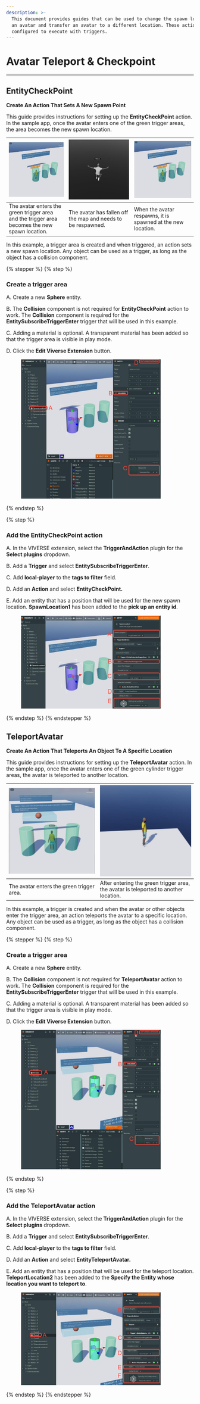 ```yaml
---
description: >-
  This document provides guides that can be used to change the spawn location of
  an avatar and transfer an avatar to a different location. These actions can be
  configured to execute with triggers.
---
```


# Avatar Teleport & Checkpoint

***

## EntityCheckPoint

**Create An Action That Sets A New Spawn Point**

This guide provides instructions for setting up the **EntityCheckPoint** action. In the sample app, once the avatar enters one of the green trigger areas, the area becomes the new spawn location.

| <img src="../../../.gitbook/assets/image (465).png" alt="" data-size="original">              | <img src="../../../.gitbook/assets/image (464).png" alt="" data-size="original"> | <img src="../../../.gitbook/assets/image (466).png" alt="" data-size="original"> |
| --------------------------------------------------------------------------------------------- | -------------------------------------------------------------------------------- | -------------------------------------------------------------------------------- |
| The avatar enters the green trigger area and the trigger area becomes the new spawn location. | The avatar has fallen off the map and needs to be respawned.                     | When the avatar respawns, it is spawned at the new location.                     |

In this example, a trigger area is created and when triggered, an action sets a new spawn location. Any object can be used as a trigger, as long as the object has a collision component.&#x20;

{% stepper %}
{% step %}
### Create a trigger area

A. Create a new **Sphere** entity.

B. The **Collision** component is not required for **EntityCheckPoint** action to work. The **Collision** component is required for the **EntitySubscribeTriggerEnter** trigger that will be used in this example.

C. Adding a material is optional. A transparent material has been added so that the trigger area is visible in play mode.

D. Click the **Edit Viverse Extension** button.

<figure><img src="../../../.gitbook/assets/image (467).png" alt="" width="375"><figcaption></figcaption></figure>
{% endstep %}

{% step %}
### Add the EntityCheckPoint action

A. In the VIVERSE extension, select the **TriggerAndAction** plugin for the **Select plugins** dropdown.

B. Add a **Trigger** and select **EntitySubscribeTriggerEnter**.

C. Add **local-player** to the **tags to filter** field.

D. Add an **Action** and select **EntityCheckPoint.**

E. Add an entity that has a position that will be used for the new spawn location. **SpawnLocation1** has been added to the **pick up an entity id**.

<figure><img src="../../../.gitbook/assets/image (468).png" alt="" width="375"><figcaption></figcaption></figure>
{% endstep %}
{% endstepper %}





## TeleportAvatar

**Create An Action That Teleports An Object To A Specific Location**

This guide provides instructions for setting up the **TeleportAvatar** action. In the sample app, once the avatar enters one of the green cylinder trigger areas, the avatar is teleported to another location.

| <img src="../../../.gitbook/assets/image (472).png" alt="" data-size="original"> | <img src="../../../.gitbook/assets/image (473).png" alt="" data-size="original">     |
| -------------------------------------------------------------------------------- | ------------------------------------------------------------------------------------ |
| The avatar enters the green trigger area.                                        | After entering the green trigger area, the avatar is teleported to another location. |

In this example, a trigger is created and when the avatar or other objects enter the trigger area, an action teleports the avatar to a specific location. Any object can be used as a trigger, as long as the object has a collision component.&#x20;

{% stepper %}
{% step %}
### Create a trigger area

A. Create a new **Sphere** entity.

B. The **Collision** component is not required for **TeleportAvatar** action to work. The **Collision** component is required for the **EntitySubscribeTriggerEnter** trigger that will be used in this example.

C. Adding a material is optional. A transparent material has been added so that the trigger area is visible in play mode.

D. Click the **Edit Viverse Extension** button.

<figure><img src="../../../.gitbook/assets/image (474).png" alt="" width="375"><figcaption></figcaption></figure>
{% endstep %}

{% step %}
### Add the TeleportAvatar action

A. In the VIVERSE extension, select the **TriggerAndAction** plugin for the **Select plugins** dropdown.

B. Add a **Trigger** and select **EntitySubscribeTriggerEnter**.

C. Add **local-player** to the **tags to filter** field.

D. Add an **Action** and select **EntityTeleportAvatar.**

E. Add an entity that has a position that will be used for the teleport location. **TeleportLocation2** has been added to the **Specify the Entity whose location you want to teleport to**.

<figure><img src="../../../.gitbook/assets/image (475).png" alt="" width="375"><figcaption></figcaption></figure>
{% endstep %}
{% endstepper %}
